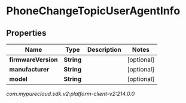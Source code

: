 # PhoneChangeTopicUserAgentInfo


## Properties

| Name | Type | Description | Notes |
| ------------ | ------------- | ------------- | ------------- |
| **firmwareVersion** | **String** |  |  [optional] |
| **manufacturer** | **String** |  |  [optional] |
| **model** | **String** |  |  [optional] |




_com.mypurecloud.sdk.v2:platform-client-v2:214.0.0_
